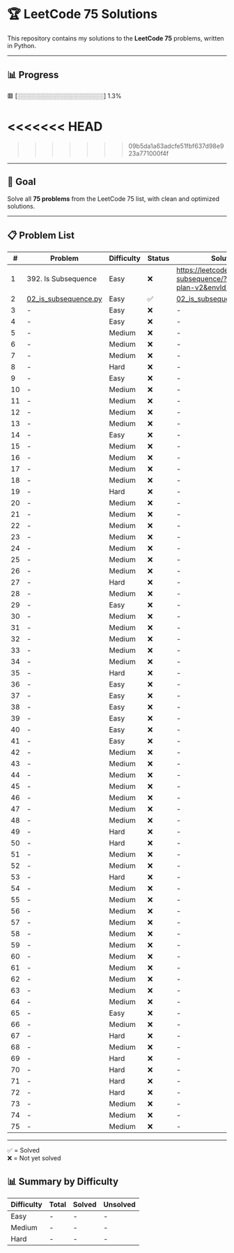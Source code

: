 # 🏆 LeetCode 75 Solutions

This repository contains my solutions to the **LeetCode 75** problems, written in Python.

---

## 📊 Progress
🟥 [░░░░░░░░░░░░░░░░░░░░] 1.3%

<<<<<<< HEAD
=======





>>>>>>> 09b5da1a63adcfe51fbf637d98e923a771000f4f



---

## 🎯 Goal
Solve all **75 problems** from the LeetCode 75 list, with clean and optimized solutions.

---

## 📋 Problem List

| #  | Problem | Difficulty | Status | Solution Link |
|----|---------|------------|--------|---------------|
| 1  | 392. Is Subsequence | Easy | ❌ | https://leetcode.com/problems/is-subsequence/?envType=study-plan-v2&envId=leetcode-75 |
| 2  | [02_is_subsequence.py](02_is_subsequence.py) | Easy | ✅ | [02_is_subsequence.py](02_is_subsequence.py) |
| 3  | - | Easy | ❌ | - |
| 4  | - | Easy | ❌ | - |
| 5  | - | Medium | ❌ | - |
| 6  | - | Medium | ❌ | - |
| 7  | - | Medium | ❌ | - |
| 8  | - | Hard | ❌ | - |
| 9  | - | Easy | ❌ | - |
| 10 | - | Medium | ❌ | - |
| 11 | - | Medium | ❌ | - |
| 12 | - | Medium | ❌ | - |
| 13 | - | Medium | ❌ | - |
| 14 | - | Easy | ❌ | - |
| 15 | - | Medium | ❌ | - |
| 16 | - | Medium | ❌ | - |
| 17 | - | Medium | ❌ | - |
| 18 | - | Medium | ❌ | - |
| 19 | - | Hard | ❌ | - |
| 20 | - | Medium | ❌ | - |
| 21 | - | Medium | ❌ | - |
| 22 | - | Medium | ❌ | - |
| 23 | - | Medium | ❌ | - |
| 24 | - | Medium | ❌ | - |
| 25 | - | Medium | ❌ | - |
| 26 | - | Medium | ❌ | - |
| 27 | - | Hard | ❌ | - |
| 28 | - | Medium | ❌ | - |
| 29 | - | Easy | ❌ | - |
| 30 | - | Medium | ❌ | - |
| 31 | - | Medium | ❌ | - |
| 32 | - | Medium | ❌ | - |
| 33 | - | Medium | ❌ | - |
| 34 | - | Medium | ❌ | - |
| 35 | - | Hard | ❌ | - |
| 36 | - | Easy | ❌ | - |
| 37 | - | Easy | ❌ | - |
| 38 | - | Easy | ❌ | - |
| 39 | - | Easy | ❌ | - |
| 40 | - | Easy | ❌ | - |
| 41 | - | Easy | ❌ | - |
| 42 | - | Medium | ❌ | - |
| 43 | - | Medium | ❌ | - |
| 44 | - | Medium | ❌ | - |
| 45 | - | Medium | ❌ | - |
| 46 | - | Medium | ❌ | - |
| 47 | - | Medium | ❌ | - |
| 48 | - | Medium | ❌ | - |
| 49 | - | Hard | ❌ | - |
| 50 | - | Hard | ❌ | - |
| 51 | - | Medium | ❌ | - |
| 52 | - | Medium | ❌ | - |
| 53 | - | Hard | ❌ | - |
| 54 | - | Medium | ❌ | - |
| 55 | - | Medium | ❌ | - |
| 56 | - | Medium | ❌ | - |
| 57 | - | Medium | ❌ | - |
| 58 | - | Medium | ❌ | - |
| 59 | - | Medium | ❌ | - |
| 60 | - | Medium | ❌ | - |
| 61 | - | Medium | ❌ | - |
| 62 | - | Medium | ❌ | - |
| 63 | - | Medium | ❌ | - |
| 64 | - | Medium | ❌ | - |
| 65 | - | Easy | ❌ | - |
| 66 | - | Medium | ❌ | - |
| 67 | - | Hard | ❌ | - |
| 68 | - | Medium | ❌ | - |
| 69 | - | Hard | ❌ | - |
| 70 | - | Hard | ❌ | - |
| 71 | - | Hard | ❌ | - |
| 72 | - | Hard | ❌ | - |
| 73 | - | Medium | ❌ | - |
| 74 | - | Medium | ❌ | - |
| 75 | - | Medium | ❌ | - |

---

✅ = Solved  
❌ = Not yet solved  


## 📊 Summary by Difficulty

| Difficulty | Total | Solved | Unsolved |
|------------|-------|--------|----------|
| Easy       | -     | -      | -        |
| Medium     | -     | -      | -        |
| Hard       | -     | -      | -        |
